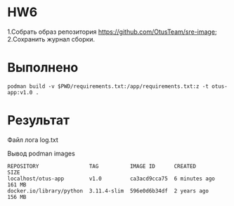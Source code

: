 # HW6

1.Собрать образ репозитория https://github.com/OtusTeam/sre-image;
2.Сохранить журнал сборки.

# Выполнено

```
podman build -v $PWD/requirements.txt:/app/requirements.txt:z -t otus-app:v1.0 .
```

# Результат

Файл лога log.txt

Вывод podman images

```
REPOSITORY                TAG          IMAGE ID      CREATED        SIZE
localhost/otus-app        v1.0         ca3acd9cca75  6 minutes ago  161 MB
docker.io/library/python  3.11.4-slim  596e0d6b34df  2 years ago    156 MB
```


